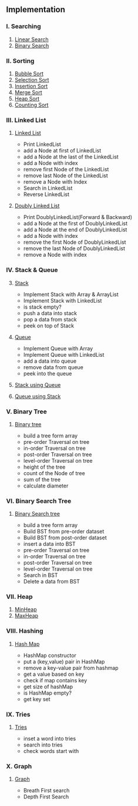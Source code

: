 ## Implementation

### I. Searching

1. [Linear Search](./13-SearchingAlgo/SA01_LinearSearch.java)
2. [Binary Search](./13-SearchingAlgo/SA02_BinarySearch.java)

### II. Sorting

1. [Bubble Sort](./14-SortingAlgo/SA01_BubbleSort.java)
2. [Selection Sort](./14-SortingAlgo/SA02_SelectionSort.java)
3. [Insertion Sort](./14-SortingAlgo/SA03_InsertionSort.java)
4. [Merge Sort](./14-SortingAlgo/SA04_MergeSort.java)
5. [Heap Sort](./14-SortingAlgo/SA05_HeapSort.java)
6. [Counting Sort](./14-SortingAlgo/SA06_CountingSort.java)

### III. Linked List

1. [Linked List](./05-LinkedList/Implement_LinkedList.java)

   - Print LinkedList
   - add a Node at first of LinkedList
   - add a Node at the last of the LinkedList
   - add a Node with index
   - remove first Node of the LinkedList
   - remove last Node of the LinkedList
   - remove a Node with Index
   - Search in LinkedList
   - Reverse LinkedList

2. [Doubly Linked List](./05-LinkedList/Implement_DoublyLinkedList.java)

   - Print DoublyLinkedList(Forward & Backward)
   - add a Node at the first of DoublyLinkedList
   - add a Node at the end of DoublyLinkedList
   - add a Node with index
   - remove the first Node of DoublyLinkedList
   - remove the last Node of DoublyLinkedList
   - remove a Node with index

### IV. Stack & Queue

3. [Stack](./06-Stack-Queue/Implement_Stack.java)

   - Implement Stack with Array & ArrayList
   - Implement Stack with LinkedList
   - is stack empty?
   - push a data into stack
   - pop a data from stack
   - peek on top of Stack

4. [Queue](./06-Stack-Queue/Implement_Queue.java)

   - Implement Queue with Array
   - Implement Queue with LinkedList
   - add a data into queue
   - remove data from queue
   - peek into the queue

5. [Stack using Queue](./06-Stack-Queue/Implement_StackUsingQueue.java)
6. [Queue using Stack](./06-Stack-Queue/Implement_QueueUsingStack.java)

### V. Binary Tree

1. [Binary tree](./07-BinaryTrees/Implement_BinaryTree.java)

   - build a tree form array
   - pre-order Traversal on tree
   - in-order Traversal on tree
   - post-order Traversal on tree
   - level-order Traversal on tree
   - height of the tree
   - count of the Node of tree
   - sum of the tree
   - calculate diameter

### VI. Binary Search Tree

1. [Binary Search tree](./08-BinarySearchTrees/Implement_BinarySearchTree.java)

   - build a tree form array
   - Build BST from pre-order dataset
   - Build BST from post-order dataset
   - insert a data into BST
   - pre-order Traversal on tree
   - in-order Traversal on tree
   - post-order Traversal on tree
   - level-order Traversal on tree
   - Search in BST
   - Delete a data from BST

### VII. Heap

1. [MinHeap](./09-Heap/Implement_Heap.java)
2. [MaxHeap](./09-Heap/Implement_Heap.java)

### VIII. Hashing

1. [Hash Map](./10-Hashing/Implement_Hashing.java)

   - HashMap constructor
   - put a (key,value) pair in HashMap
   - remove a key-value pair from hashmap
   - get a value based on key
   - check if map contains key
   - get size of hashMap
   - is HashMap empty?
   - get key set

### IX. Tries

1. [Tries](./11-Tries/Implement_Tries.java)

   - inset a word into tries
   - search into tries
   - check words start with

### X. Graph

1. [Graph](./12-Graph/Implement_Graph.java)

   - Breath First search
   - Depth First Search

